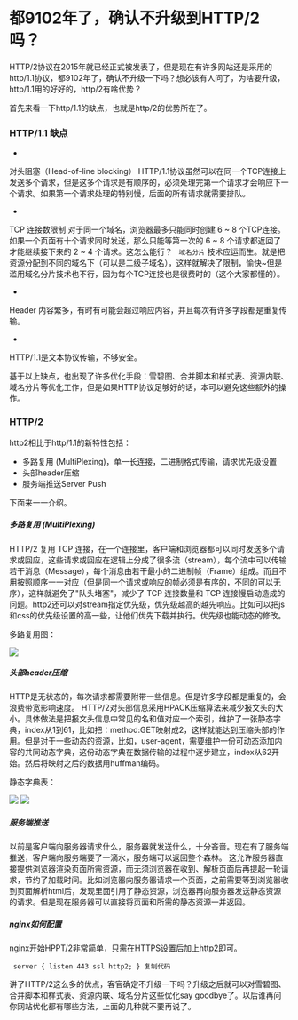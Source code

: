 # 都9102年了，确认不升级到HTTP/2吗？ #

HTTP/2协议在2015年就已经正式被发表了，但是现在有许多网站还是采用的http/1.1协议，都9102年了，确认不升级一下吗？想必该有人问了，为啥要升级，http/1.1用的好好的，http/2有啥优势？

首先来看一下http/1.1的缺点，也就是http/2的优势所在了。

### HTTP/1.1 缺点 ###

* 

对头阻塞（Head-of-line blocking） HTTP/1.1协议虽然可以在同一个TCP连接上发送多个请求，但是这多个请求是有顺序的，必须处理完第一个请求才会响应下一个请求。如果第一个请求处理的特别慢，后面的所有请求就需要排队。

* 

TCP 连接数限制 对于同一个域名，浏览器最多只能同时创建 6 ~ 8 个TCP连接。如果一个页面有十个请求同时发送，那么只能等第一次的 6 ~ 8 个请求都返回了才能继续接下来的 2 ~ 4 个请求。这怎么能行？ ` 域名分片` 技术应运而生。就是把资源分配到不同的域名下（可以是二级子域名），这样就解决了限制，愉快~但是滥用域名分片技术也不行，因为每个TCP连接也是很费时的（这个大家都懂的）。

* 

Header 内容繁多，有时有可能会超过响应内容，并且每次有许多字段都是重复传输。

* 

HTTP/1.1是文本协议传输，不够安全。

基于以上缺点，也出现了许多优化手段：雪碧图、合并脚本和样式表、资源内联、域名分片等优化工作，但是如果HTTP协议足够好的话，本可以避免这些额外的操作。

### HTTP/2 ###

http2相比于http/1.1的新特性包括：

* 多路复用 (MultiPlexing)，单一长连接，二进制格式传输，请求优先级设置
* 头部header压缩
* 服务端推送Server Push

下面来一一介绍。

##### 多路复用 (MultiPlexing) #####

HTTP/2 复用 TCP 连接，在一个连接里，客户端和浏览器都可以同时发送多个请求或回应，这些请求或回应在逻辑上分成了很多流（stream），每个流中可以传输若干消息（Message），每个消息由若干最小的二进制帧（Frame）组成。而且不用按照顺序一一对应（但是同一个请求或响应的帧必须是有序的，不同的可以无序），这样就避免了"队头堵塞"，减少了 TCP 连接数量和 TCP 连接慢启动造成的问题。http2还可以对stream指定优先级，优先级越高的越先响应。比如可以把js和css的优先级设置的高一些，让他们优先下载并执行。优先级也能动态的修改。

多路复用图：

![](https://user-gold-cdn.xitu.io/2019/6/5/16b26e3c9a8cfd62?imageView2/0/w/1280/h/960/ignore-error/1)

##### 头部header压缩 #####

HTTP是无状态的，每次请求都需要附带一些信息。但是许多字段都是重复的，会浪费带宽影响速度。 HTTP/2对头部信息采用HPACK压缩算法来减少报文头的大小。具体做法是把报文头信息中常见的名和值对应一个索引，维护了一张静态字典，index从1到61，比如把：method:GET映射成2，这样就能达到压缩头部的作用。但是对于一些动态的资源，比如，user-agent，需要维护一份可动态添加内容的共同动态字典，这份动态字典在数据传输的过程中逐步建立，index从62开始。然后将映射之后的数据用huffman编码。

静态字典表：

![](https://user-gold-cdn.xitu.io/2019/6/5/16b26e3fce8ecafd?imageView2/0/w/1280/h/960/ignore-error/1) ![](https://user-gold-cdn.xitu.io/2019/6/5/16b26e43000d49f6?imageView2/0/w/1280/h/960/ignore-error/1)

##### 服务端推送 #####

以前是客户端向服务器请求什么，服务器就发送什么，十分吝啬。现在有了服务端推送，客户端向服务端要了一滴水，服务端可以返回整个森林。 这允许服务器直接提供浏览器渲染页面所需资源，而无须浏览器在收到、解析页面后再提起一轮请求，节约了加载时间。比如浏览器向服务器请求一个页面，之前需要等到浏览器收到页面解析html后，发现里面引用了静态资源，浏览器再向服务器发送静态资源的请求。但是现在服务器可以直接将页面和所需的静态资源一并返回。

##### nginx如何配置 #####

nginx开始HPPT/2非常简单，只需在HTTPS设置后加上http2即可。

` server { listen 443 ssl http2; } 复制代码`

讲了HTTP/2这么多的优点，客官确定不升级一下吗？升级之后就可以对雪碧图、合并脚本和样式表、资源内联、域名分片这些优化say goodbye了。以后谁再问你网站优化都有哪些方法，上面的几种就不要再说了。